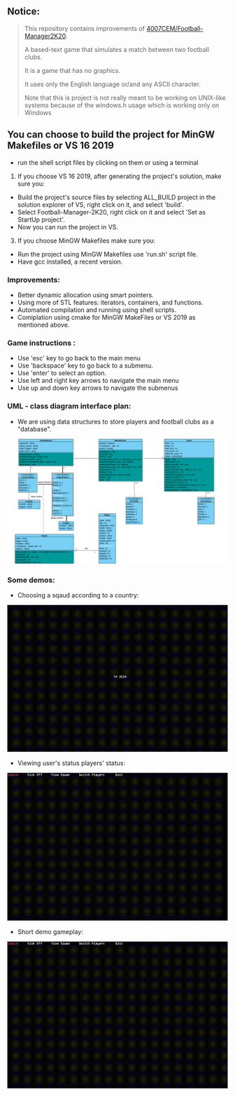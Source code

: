 
## Notice:
> This repository contains improvements of [4007CEM/Football-Manager2K20](https://github.com/4007CEM/Football-Manager-2K20).
>
> A based-text game that simulates a match between two football clubs.
> 
> It is a game that has no graphics. 
> 
> It uses only the English language or/and any ASCII character.
>
> Note that this is project is not really meant to be working on UNIX-like systems because of the windows.h usage which is working only on Windows

## You can choose to build the project for MinGW Makefiles or VS 16 2019

- run the shell script files by clicking on them or using a terminal
1. If you choose VS 16 2019, after generating the project's solution, make sure you:
* Build the project's source files by selecting ALL_BUILD project in the solution explorer of VS, right click on it, and select 'build'.
* Select Football-Manager-2K20, right click on it and select 'Set as StartUp project'.
* Now you can run the project in VS.

3. If you choose MinGW Makefiles make sure you:
* Run the project using MinGW Makefiles use 'run.sh' script file.
* Have gcc installed, a recent version.

### Improvements:
* Better dynamic allocation using smart pointers.
* Using more of STL features: iterators, containers, and functions.
* Automated compilation and running using shell scripts.
* Comiplation using cmake for MinGW MakeFiles or VS 2019 as mentioned above.

### Game instructions :

* Use 'esc' key to go back to the main menu
* Use 'backspace' key to go back to a submenu.
* Use 'enter' to select an option.
* Use left and right key arrows to navigate the main menu
* Use up and down key arrows to navigate the submenus

### UML - class diagram interface plan:

* We are using data structures to store players and football clubs as a "database".

![](/media/interface_plan.PNG)

### Some demos:
* Choosing a sqaud according to a country:

![](/media/select_squad.gif) 

* Viewing user's status players' status:

![](/media/status_and_players.gif)

* Short demo gameplay:

![](/media/gameplay.gif)
